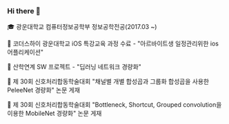 ### Hi there 👋

🎓 광운대학교 컴퓨터정보공학부 정보공학전공(2017.03 ~) 

🌱 코더스하이 광운대학교 iOS 특강교육 과정 수료 - "아르바이트생 일정관리위한 ios 어플리케이션"

🌱 산학연계 SW 프로젝트 - "딥러닝 네트워크 경량화" 

🌱 제 30회 신호처리합동학술대회 "채널별 개별 합성곱과 그룹화 합성곱을 사용한 PeleeNet 경량화" 논문 게재 

🌱 제 30회 신호처리합동학술대회 "Bottleneck, Shortcut, Grouped convolution을 이용한 MobileNet 경량화" 논문 게재  


<!--
**kwhyo/kwhyo** is a ✨ _special_ ✨ repository because its `README.md` (this file) appears on your GitHub profile.

Here are some ideas to get you started:

- 
- 🌱 I’m currently learning ...
- 👯 I’m looking to collaborate on ...
- 🤔 I’m looking for help with ...
- 💬 Ask me about ...
- 📫 How to reach me: ...
- 😄 Pronouns: ...
- ⚡ Fun fact: ...
-->
